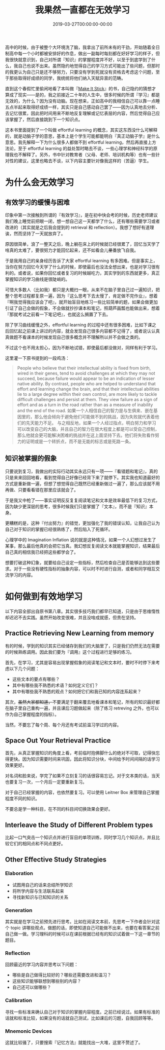 ﻿---
title: 我果然一直都在无效学习
tags: [阅读笔记]
date: 2019-03-27T00:00:00-00:00
---

高中的时候，由于被整个大环境洗了脑，我拿出了前所未有的干劲，开始随着全日制高中每一个小时都被安排好的作息，做出一副每时每刻都在好好学习的样子，但我很快就意识到，自己对所谓『知识』的掌握程度并不好，以至于到底学到了什么，我自己也说不出来。虽然隐约地觉得自己的学习方式可能出了些问题，但那时的我更认为自己只是还不够努力，只要没有学到死就没有资格去考虑这个问题，至于那些取得好成绩的同学，我统统将他们纳入天赋异禀的范畴。

直到这个春假忙里偷闲地看了本叫做『[Make It Stick](https://books.google.com/books/about/Make_It_Stick.html?id=t9JoAwAAQBAJ&source=kp_book_description)』的书，自己隐约的猜想才算成了现实——是的，我之前接近二十年的人生中，很多时候的所谓『学习』都是无效的，为什么？因为没有动脑。现在想来，正如高中的我相信自己可以靠一点睡五点半起来取得好成绩一样，其实只是自己感动自己罢了——因为认真地去分析、去记忆很累，因此把时间用来不断地反复理解或记忆表层的内容，然后觉得自己应该掌握了，然后直接跳到下一个知识点。

这本书里面提到了一个叫做 effortful learning 的概念，其实这东西没什么可解释的，就是动脑子学的意思，基本上是个学生可能都能明白『真正动脑子学』是什么意思。我先解释一下为什么很多人都做不到 effortful learning，然后再直接上方法论，至于 effortful learning 的益处暂时略去不谈，一些心理学和神经科学的原理我也不解释了。另外，书中针对教育者（父母、老师、培训机构等）也有一些针对性的建议，这里也略去不谈，以下内容主要针对像我这样的（苦逼）学生。

<!--truncate-->

# 为什么会无效学习

## 有效学习的缓慢与困难

印象中第一次接触到所谓的『有效学习』，是在初中快会考的时候，历史老师建议我们晚上睡觉前把眼一闭，想一想自己这一天都学了什么，还有哪些需要学习或者改进的（其实就是之后我会提到的 retrieval 和 reflection）。我想了想好有道理诶，然而坚持了一天就放弃了。

原因很简单，浪了一整天之后，晚上躺在床上的时候就已经很累了，回忆当天学了啥真的太难了，要很努力才能回忆起来，还不如看会儿<del>里</del>番放飞自我。

于是我用自己的亲身经历告诉了大家 effortful learning 有多困难。但是事实上，当你在努力回忆今天学了什么的时候，即使最后也没法全想出来，也是对学习很有利的。或者说，如果你回忆或者复习的时候越吃力，其实学到的东西就更多，真正掌握知识的学习曲线是很陡峭的。

可惜大多数人（比如我）都只是大概扫一眼，从来不在脑子里自己过一遍知识，把整个思考过程都复原一遍，因为『这么思考下去太慢了，肯定做不完作业』，想着『啊我觉得我应该会了吧』，就开始盲目地练习一些比较简单的题，如果会做更加引证了自己会做的假象，不会做就抄抄课本和笔记，照葫芦画瓢也能做出来，想着『那就考试之前看一下笔记吧』，也就这么搁置了下去。

除了学习曲线缓慢之外，effortful learning 的过程中还有很多困难，比如下课之后回忆起之前课上讲过的内容，就会发现自己很多内容都不记得了，或者说认认真真做题不看课本的时候发现自己很多概念并不理解所以并不会做之类的。

不过这个也不用太担心，因为不断地试错，即使最后都没做对，同样有利于学习。

这里灌一下原书提到的一段鸡汤：

> People who believe that their intellectual ability is fixed from birth, wired in their genes, tend to avoid challenges at which they may not succeed, because failure would appear to be an indication of lesser native ability.
> By contrast, people who are helped to understand that effort and learning change the brain, and that their intellectual abilities lie to a large degree within their own control, are more likely to tackle difficult challenges and persist at them. They view failure as a sign of effort and as a turn in the road rather than as a measure of inability and the end of the road.
> 如果一个人相信自己的智力是与生俱来、嵌在基因里的，那么他会倾向于避免他们可能做不到的挑战，因为失败就代表着他们的先天能力不足。
> 与之相反地，如果一个人经过指点，明白努力和学习可以改变自己的大脑，并且自己的智力在很大程度上都是可以受自己控制，那么他就会更可能解决困难的挑战并在这上面坚持下去。他们将失败看作努力的证明或是一个转折点，而不是无能的标志或是死路一条。

## 知识被掌握的假象

只要说到复习，我做出的实际行动其实永远只有一项——『看错题和笔记』，真的只是来来回回地看，看到觉得自己好像已经背下来了就停下。其实我也知道最好的方式是重新做一遍，但想了想觉得自己既然已经重新做过一遍了，那么应该就不用再做、只要看看错在那里应该就会了。

于是我又中枪了——事实证明反反复复阅读笔记和文本是效率最低下的复习方式，因为缺少更深层的思考，很多时候我们只是掌握了『文本』，而不是『知识』本身。

更糟糕的是，这种『付出努力』的错觉，更加强化了我的错误认知，让我自己认为自己对于知识的掌握已经很熟练了，然后陷入了死循环。

心理学中的 Imagination Inflation 说的就是这种情况，如果一个人幻想过发生了某事，那么最后他真的会把它当真。我幻想反复阅读文本就能掌握知识，结果最后自己真的相信我已经把这些都学会了。

想要打破这种幻象，就要给自己设定一些指标，然后检查自己是否能够达到这些要求。对于一些没有硬性指标的抽象内容，可以时不时进行自测，或者和同学相互交流学习的内容。

# 如何做到有效地学习

以下内容全部出自原书第八章。其实很多技巧我们都早已知道，只是由于思维惰性却迟迟不去实践。虽然开始改变很难，并且没啥成就感，但贵在坚持。

## Practice Retrieving New Learning from memory

有的时候，学到的知识其实已经储存到我们的大脑里了，只是我们仍然无法在需要的时候熟练调用。因此我们要为『调用』这个过程进行足够的练习。

首先，在学习，尤其是容易出现掌握假象的阅读笔记和文本时，要时不时停下来考虑以下几个问题：

- 这些文本的要点有哪些？
- 其中有哪些我不熟悉的术语？如何定义它们？
- 其中有哪些我不熟悉的观点？如何把它们和我已知的内容连系起来？

其次，<del>虽然大家都知道，</del>不要满足于翻来覆去地看课本和笔记，所有的知识最好都在脑子里自己重构一遍，并且课后习题做起来（除了练习 retreving 之外，也可以作为自己掌握程度的指标）。

当然，不要忘了每个周、每个月还有考试前温习学过的内容。

## Space Out Your Retrieval Practice

首先，从真正掌握知识的角度上看，考前临时抱佛脚什么的绝对不可取，记得快忘得更快。因为知识需要时间来巩固，因此将知识分块，中间给予时间间隔的话学习效果更好。

对名词和脸来说，学完了如果不立刻复习的话很容易忘记。对于文本类的话，当天也要复习一次，一个月后一定要重新复习。

对于自己已经掌握的内容，也依然要复习。可以使用 Leitner Box 来管理自己掌握程度不同的知识。

不要总是学一种科目，在不同的科目间切换效果会更好。

## Interleave the Study of Different Problem types

比起一口气突击一个知识点并进行盲目的单项训练，同时学习几个知识点，并且比较它们的相同点和不同点更好。

## Other Effective Study Strategies

### Elaboration

- 试图用自己的话来总结所学知识
- 将所学内容与生活联系起来
- 寻找新知识与已知知识的关系

### Generation

其实就是在学习之前预先进行思考。比如在阅读文本前，先思考一下作者会针对这个 topic 讲哪些观点。做题的话，即使知道自己可能做不出来，也要在看答案之前自己做一做。学习理科的时候可以在课前根据已经有的知识试着做一下这一章节的题目。

### Reflection

回顾最近的学习内容并思考以下问题：

- 哪些是自己做得比较好的？哪些还需要改进和温习？
- 这些知识能够联想到哪些别的内容？
- 自己还可以做哪些？

### Calibration

寻找一些标准来确认自己对于知识的掌握内容程度。之前已经说过。如果有标准的话就和标准比较，如果没有的话就自己测试，比如课后的习题，自我回顾等等。

### Mnemonic Devices

这就比较骚了，只要搜索『记忆方法』就能找出一大堆，这里不赘述了。
